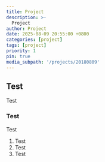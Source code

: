 ```yaml
---
title: Project
description: >-
  Project
author: Project
date: 2025-08-09 20:55:00 +0800
categories: [project]
tags: [project]
priority: 1
pin: true
media_subpath: '/projects/20180809'
---
```


## Test

Test

### Test

Test

1. Test
2. Test
3. Test

